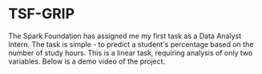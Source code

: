 # TSF-GRIP
The Spark Foundation has assigned me my first task as a Data Analyst Intern. The task is simple - to predict a student's percentage based on the number of study hours. This is a linear task, requiring analysis of only two variables. Below is a demo video of the project.
